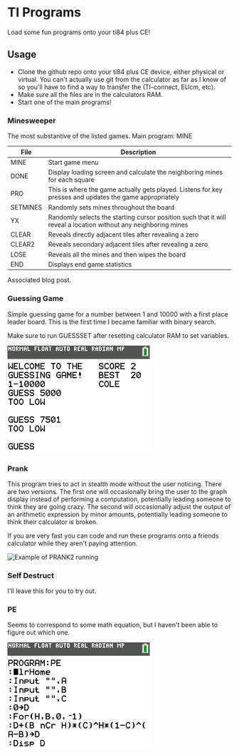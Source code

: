 # TI Programs

Load some fun programs onto your ti84 plus CE! 

## Usage

* Clone the github repo onto your ti84 plus CE device, either physical or virtual. You can't actually use git from the calculator as far as I know of so you'll have to find a way to transfer the (TI-connect, EUcm, etc).
* Make sure all the files are in the calculators RAM.
* Start one of the main programs!

### Minesweeper

The most substantive of the listed games. Main program: MINE

| File     | Description                                                                                                     |
|----------|-----------------------------------------------------------------------------------------------------------------|
| MINE     | Start game menu                                                                                                 |
| DONE     | Display loading screen and calculate the neighboring mines for each square                                      |
| PRO      | This is where the game actually gets played. Listens for key presses and updates the game appropriately         |
| SETMINES | Randomly sets mines throughout the board                                                                        |
| YX       | Randomly selects the starting cursor position such that it will reveal a location without any neighboring mines |
| CLEAR    | Reveals directly adjacent tiles after revealing a zero                                                          |
| CLEAR2   | Reveals secondary adjacent tiles after revealing a zero                                                         |
| LOSE     | Reveals all the mines and then wipes the board                                                                  |
| END      | Displays end game statistics                                                                                    |

Associated blog post.

### Guessing Game

Simple guessing game for a number between 1 and 10000 with a first place leader board. This is the first time I became familiar with binary search.

Make sure to run GUESSSET after resetting calculator RAM to set variables.

![Example of GUESS running](guessing_game/guess.png)

### Prank

This program tries to act in stealth mode without the user noticing. There are two versions.  The first one will occasionally bring the user to the graph display instead of performing a computation, potentially leading someone to think they are going crazy. The second will occasionally adjust the output of an arithmetic expression by minor amounts, potentially leading someone to think their calculator is broken.

If you are very fast you can code and run these programs onto a friends calculator while they aren't paying attention.

![Example of PRANK2 running](misc/prank.png)

### Self Destruct

I'll leave this for you to try out.

### PE

Seems to correspond to some math equation, but I haven't been able to figure out which one.

![Image of PE code](misc/pe.png)
